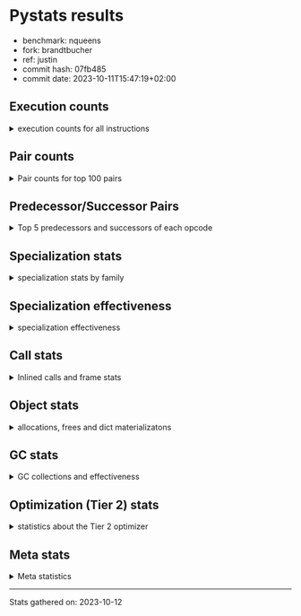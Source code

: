 
# Pystats results

- benchmark: nqueens
- fork: brandtbucher
- ref: justin
- commit hash: 07fb485
- commit date: 2023-10-11T15:47:19+02:00

## Execution counts

<details>
<summary> execution counts for all instructions </summary>

|Name | Count | Self | Cumulative | Miss ratio | 
|---|---:|---:|---:|---:|
| POP_TOP | 51,823,200 | 12.8% | 12.8% |  |
| RESUME_CHECK | 47,111,580 | 11.6% | 24.4% |  |
| INTERPRETER_EXIT | 44,692,260 | 11.0% | 35.4% |  |
| ENTER_EXECUTOR | 44,559,620 | 11.0% | 46.4% |  |
| YIELD_VALUE | 42,146,160 | 10.4% | 56.8% |  |
| LOAD_FAST | 29,665,460 | 7.3% | 64.2% |  |
| LOAD_FAST_LOAD_FAST | 12,096,180 | 3.0% | 67.1% |  |
| LOAD_GLOBAL_BUILTIN | 7,511,760 | 1.9% | 69.0% |  |
| LOAD_CONST | 7,385,100 | 1.8% | 70.8% |  |
| STORE_FAST | 7,385,060 | 1.8% | 72.6% |  |
| LOAD_DEREF | 4,971,020 | 1.2% | 73.9% |  |
| RETURN_CONST | 4,965,360 | 1.2% | 75.1% |  |
| BINARY_SUBSCR_TUPLE_INT | 4,965,320 | 1.2% | 76.3% |  |
| RETURN_GENERATOR | 4,965,300 | 1.2% | 77.5% |  |
| GET_ITER | 4,965,300 | 1.2% | 78.8% |  |
| COPY_FREE_VARS | 4,965,240 | 1.2% | 80.0% |  |
| CALL_PY_EXACT_ARGS | 4,965,240 | 1.2% | 81.2% |  |
| SET_FUNCTION_ATTRIBUTE | 4,965,180 | 1.2% | 82.4% |  |
| MAKE_FUNCTION | 4,965,180 | 1.2% | 83.7% |  |
| BUILD_TUPLE | 4,965,180 | 1.2% | 84.9% |  |
| POP_JUMP_IF_FALSE | 4,838,520 | 1.2% | 86.1% |  |
| SWAP | 4,838,460 | 1.2% | 87.3% |  |
| BINARY_SUBSCR_LIST_INT | 4,838,400 | 1.2% | 88.5% |  |
| UNARY_NEGATIVE | 4,838,280 | 1.2% | 89.7% |  |
| CALL_BUILTIN_CLASS | 2,546,460 | 0.6% | 90.3% |  |
| COMPARE_OP_INT | 2,546,100 | 0.6% | 90.9% |  |
| FOR_ITER_RANGE | 2,546,040 | 0.6% | 91.5% |  |
| CALL_LEN | 2,546,040 | 0.6% | 92.2% |  |
| JUMP_FORWARD | 2,424,660 | 0.6% | 92.8% |  |
| BINARY_SUBSCR | 2,419,820 | 0.6% | 93.4% |  |
| STORE_SUBSCR | 2,419,740 | 0.6% | 94.0% |  |
| BINARY_OP_ADD_INT | 2,419,440 | 0.6% | 94.6% |  |
| JUMP_BACKWARD | 2,419,380 | 0.6% | 95.2% |  |
| FOR_ITER_LIST | 2,419,360 | 0.6% | 95.8% |  |
| COPY | 2,419,320 | 0.6% | 96.4% |  |
| BINARY_SLICE | 2,419,320 | 0.6% | 97.0% |  |
| STORE_SUBSCR_LIST_INT | 2,419,260 | 0.6% | 97.5% |  |
| STORE_DEREF | 2,419,260 | 0.6% | 98.1% |  |
| FOR_ITER_GEN | 2,419,260 | 0.6% | 98.7% |  |
| CALL_TUPLE_1 | 2,419,260 | 0.6% | 99.3% |  |
| TO_BOOL_INT | 2,419,200 | 0.6% | 99.9% |  |
| BINARY_OP_SUBTRACT_INT | 126,960 | 0.0% | 100.0% |  |
| POP_JUMP_IF_TRUE | 126,780 | 0.0% | 100.0% |  |
| CALL | 560 | 0.0% | 100.0% |  |
| PUSH_NULL | 300 | 0.0% | 100.0% |  |
| LOAD_GLOBAL | 280 | 0.0% | 100.0% |  |
| LOAD_GLOBAL_MODULE | 220 | 0.0% | 100.0% |  |
| BINARY_OP | 140 | 0.0% | 100.0% |  |
| MAKE_CELL | 120 | 0.0% | 100.0% |  |
| LOAD_ATTR_MODULE | 100 | 0.0% | 100.0% |  |
| STORE_SLICE | 60 | 0.0% | 100.0% |  |
| RETURN_VALUE | 60 | 0.0% | 100.0% |  |
| POP_JUMP_IF_NOT_NONE | 60 | 0.0% | 100.0% |  |
| NOP | 60 | 0.0% | 100.0% |  |
| LOAD_ATTR | 60 | 0.0% | 100.0% |  |
| END_FOR | 60 | 0.0% | 100.0% |  |
| CALL_PY_WITH_DEFAULTS | 60 | 0.0% | 100.0% |  |
| CALL_FUNCTION_EX | 60 | 0.0% | 100.0% |  |
| BUILD_SLICE | 60 | 0.0% | 100.0% |  |
| BINARY_OP_SUBTRACT_FLOAT | 60 | 0.0% | 100.0% |  |
| TO_BOOL | 20 | 0.0% | 100.0% |  |
| COMPARE_OP | 20 | 0.0% | 100.0% |  |


</details>

## Pair counts

<details>
<summary> Pair counts for top 100 pairs </summary>

|Pair | Count | Self | Cumulative | 
|---|---:|---:|---:|
| RESUME_CHECK POP_TOP | 42,146,160 | 10.4% | 10.4% |
| CACHE RESUME_CHECK | 39,727,020 | 9.8% | 20.2% |
| YIELD_VALUE INTERPRETER_EXIT | 39,726,960 | 9.8% | 30.0% |
| POP_TOP ENTER_EXECUTOR | 39,721,260 | 9.8% | 39.8% |
| ENTER_EXECUTOR YIELD_VALUE | 34,756,120 | 8.6% | 48.4% |
| LOAD_GLOBAL_BUILTIN LOAD_FAST | 4,965,420 | 1.2% | 49.6% |
| STORE_FAST LOAD_DEREF | 4,965,380 | 1.2% | 50.8% |
| LOAD_FAST BINARY_SUBSCR_TUPLE_INT | 4,965,320 | 1.2% | 52.1% |
| LOAD_DEREF LOAD_FAST | 4,965,320 | 1.2% | 53.3% |
| RETURN_CONST INTERPRETER_EXIT | 4,965,300 | 1.2% | 54.5% |
| POP_TOP RESUME_CHECK | 4,965,300 | 1.2% | 55.7% |
| CACHE POP_TOP | 4,965,240 | 1.2% | 57.0% |
| ENTER_EXECUTOR RETURN_CONST | 4,965,220 | 1.2% | 58.2% |
| SET_FUNCTION_ATTRIBUTE LOAD_FAST | 4,965,180 | 1.2% | 59.4% |
| RESUME_CHECK LOAD_FAST | 4,965,180 | 1.2% | 60.6% |
| MAKE_FUNCTION SET_FUNCTION_ATTRIBUTE | 4,965,180 | 1.2% | 61.9% |
| LOAD_FAST BUILD_TUPLE | 4,965,180 | 1.2% | 63.1% |
| LOAD_CONST MAKE_FUNCTION | 4,965,180 | 1.2% | 64.3% |
| COPY_FREE_VARS RETURN_GENERATOR | 4,965,180 | 1.2% | 65.5% |
| CALL_PY_EXACT_ARGS COPY_FREE_VARS | 4,965,180 | 1.2% | 66.8% |
| BUILD_TUPLE LOAD_CONST | 4,965,180 | 1.2% | 68.0% |
| GET_ITER CALL_PY_EXACT_ARGS | 4,965,160 | 1.2% | 69.2% |
| LOAD_FAST_LOAD_FAST BINARY_SUBSCR_LIST_INT | 4,838,340 | 1.2% | 70.4% |
| LOAD_FAST_LOAD_FAST UNARY_NEGATIVE | 4,838,280 | 1.2% | 71.6% |
| LOAD_GLOBAL_BUILTIN LOAD_GLOBAL_BUILTIN | 2,546,120 | 0.6% | 72.2% |
| FOR_ITER_RANGE STORE_FAST | 2,546,040 | 0.6% | 72.9% |
| RETURN_GENERATOR CALL_BUILTIN_CLASS | 2,546,020 | 0.6% | 73.5% |
| LOAD_FAST GET_ITER | 2,545,980 | 0.6% | 74.1% |
| LOAD_FAST FOR_ITER_RANGE | 2,545,980 | 0.6% | 74.7% |
| CALL_BUILTIN_CLASS CALL_LEN | 2,545,980 | 0.6% | 75.4% |
| BINARY_SUBSCR_TUPLE_INT LOAD_FAST | 2,545,980 | 0.6% | 76.0% |
| LOAD_FAST LOAD_CONST | 2,419,380 | 0.6% | 76.6% |
| FOR_ITER_LIST STORE_FAST | 2,419,340 | 0.6% | 77.2% |
| BINARY_SUBSCR_TUPLE_INT YIELD_VALUE | 2,419,340 | 0.6% | 77.8% |
| COMPARE_OP_INT POP_JUMP_IF_FALSE | 2,419,320 | 0.6% | 78.4% |
| YIELD_VALUE STORE_DEREF | 2,419,200 | 0.6% | 79.0% |
| TO_BOOL_INT POP_JUMP_IF_FALSE | 2,419,200 | 0.6% | 79.6% |
| SWAP COPY | 2,419,200 | 0.6% | 80.2% |
| STORE_SUBSCR_LIST_INT LOAD_FAST_LOAD_FAST | 2,419,200 | 0.6% | 80.8% |
| STORE_FAST LOAD_FAST_LOAD_FAST | 2,419,200 | 0.6% | 81.4% |
| STORE_DEREF LOAD_FAST | 2,419,200 | 0.6% | 82.0% |
| LOAD_FAST_LOAD_FAST STORE_SUBSCR_LIST_INT | 2,419,200 | 0.6% | 82.6% |
| LOAD_FAST LOAD_GLOBAL_BUILTIN | 2,419,200 | 0.6% | 83.2% |
| LOAD_FAST FOR_ITER_LIST | 2,419,200 | 0.6% | 83.8% |
| LOAD_FAST BINARY_SLICE | 2,419,200 | 0.6% | 84.3% |
| LOAD_FAST BINARY_OP_ADD_INT | 2,419,200 | 0.6% | 84.9% |
| LOAD_CONST LOAD_FAST | 2,419,200 | 0.6% | 85.5% |
| JUMP_BACKWARD FOR_ITER_GEN | 2,419,200 | 0.6% | 86.1% |
| FOR_ITER_GEN RESUME_CHECK | 2,419,200 | 0.6% | 86.7% |
| COPY COMPARE_OP_INT | 2,419,200 | 0.6% | 87.3% |
| CALL_TUPLE_1 YIELD_VALUE | 2,419,200 | 0.6% | 87.9% |
| CALL_LEN SWAP | 2,419,200 | 0.6% | 88.5% |
| BINARY_SLICE GET_ITER | 2,419,200 | 0.6% | 89.1% |
| BINARY_OP_ADD_INT YIELD_VALUE | 2,419,200 | 0.6% | 89.7% |
| RETURN_GENERATOR CALL_TUPLE_1 | 2,419,180 | 0.6% | 90.3% |
| LOAD_FAST TO_BOOL_INT | 2,419,180 | 0.6% | 90.9% |
| UNARY_NEGATIVE STORE_SUBSCR | 2,419,140 | 0.6% | 91.5% |
| UNARY_NEGATIVE BINARY_SUBSCR | 2,419,140 | 0.6% | 92.1% |
| SWAP LOAD_FAST_LOAD_FAST | 2,419,140 | 0.6% | 92.7% |
| STORE_SUBSCR LOAD_GLOBAL_BUILTIN | 2,419,140 | 0.6% | 93.3% |
| POP_TOP POP_TOP | 2,419,140 | 0.6% | 93.9% |
| POP_TOP JUMP_FORWARD | 2,419,140 | 0.6% | 94.5% |
| POP_JUMP_IF_FALSE ENTER_EXECUTOR | 2,419,140 | 0.6% | 95.1% |
| JUMP_FORWARD LOAD_FAST | 2,419,140 | 0.6% | 95.7% |
| ENTER_EXECUTOR LOAD_FAST_LOAD_FAST | 2,419,140 | 0.6% | 96.3% |
| ENTER_EXECUTOR ENTER_EXECUTOR | 2,419,140 | 0.6% | 96.9% |
| BINARY_SUBSCR_LIST_INT SWAP | 2,419,140 | 0.6% | 97.5% |
| BINARY_SUBSCR_LIST_INT STORE_FAST | 2,419,140 | 0.6% | 98.1% |
| BINARY_SUBSCR LOAD_FAST_LOAD_FAST | 2,419,140 | 0.6% | 98.7% |
| POP_TOP JUMP_BACKWARD | 2,298,120 | 0.6% | 99.2% |
| POP_JUMP_IF_FALSE POP_TOP | 2,292,420 | 0.6% | 99.8% |
| POP_JUMP_IF_FALSE LOAD_GLOBAL_BUILTIN | 126,840 | 0.0% | 99.8% |
| LOAD_FAST BINARY_OP_SUBTRACT_INT | 126,780 | 0.0% | 99.9% |
| COMPARE_OP_INT POP_JUMP_IF_TRUE | 126,780 | 0.0% | 99.9% |
| CALL_LEN COMPARE_OP_INT | 126,780 | 0.0% | 99.9% |
| BINARY_OP_SUBTRACT_INT YIELD_VALUE | 126,780 | 0.0% | 100.0% |
| POP_JUMP_IF_TRUE JUMP_BACKWARD | 121,260 | 0.0% | 100.0% |
| POP_JUMP_IF_TRUE JUMP_FORWARD | 5,520 | 0.0% | 100.0% |
| LOAD_DEREF YIELD_VALUE | 5,520 | 0.0% | 100.0% |
| JUMP_FORWARD LOAD_DEREF | 5,520 | 0.0% | 100.0% |
| BINARY_SUBSCR BINARY_SUBSCR | 620 | 0.0% | 100.0% |
| STORE_SUBSCR STORE_SUBSCR | 600 | 0.0% | 100.0% |
| STORE_FAST LOAD_FAST | 240 | 0.0% | 100.0% |
| PUSH_NULL CALL | 240 | 0.0% | 100.0% |
| LOAD_CONST BINARY_OP_ADD_INT | 200 | 0.0% | 100.0% |
| LOAD_GLOBAL LOAD_GLOBAL_BUILTIN | 180 | 0.0% | 100.0% |
| LOAD_FAST PUSH_NULL | 180 | 0.0% | 100.0% |
| JUMP_BACKWARD FOR_ITER_LIST | 160 | 0.0% | 100.0% |
| LOAD_FAST CALL_BUILTIN_CLASS | 140 | 0.0% | 100.0% |
| CALL_BUILTIN_CLASS CALL_BUILTIN_CLASS | 140 | 0.0% | 100.0% |
| STORE_FAST LOAD_GLOBAL_BUILTIN | 120 | 0.0% | 100.0% |
| RESUME_CHECK LOAD_GLOBAL_BUILTIN | 120 | 0.0% | 100.0% |
| POP_TOP LOAD_FAST | 120 | 0.0% | 100.0% |
| MAKE_CELL RETURN_GENERATOR | 120 | 0.0% | 100.0% |
| LOAD_GLOBAL_MODULE LOAD_FAST | 120 | 0.0% | 100.0% |
| LOAD_FAST_LOAD_FAST LOAD_CONST | 120 | 0.0% | 100.0% |
| LOAD_CONST LOAD_CONST | 120 | 0.0% | 100.0% |
| CALL_BUILTIN_CLASS STORE_FAST | 120 | 0.0% | 100.0% |
| CALL POP_TOP | 120 | 0.0% | 100.0% |
| CALL CALL_BUILTIN_CLASS | 120 | 0.0% | 100.0% |


</details>

## Predecessor/Successor Pairs

<details>
<summary> Top 5 predecessors and successors of each opcode </summary>

### BINARY_SLICE

<details>
<summary> Successors and predecessors for BINARY_SLICE </summary>

|Predecessors | Count | Percentage | 
|---|---:|---:|
| LOAD_FAST | 2,419,200 | 100.0% |
| LOAD_CONST | 60 | 0.0% |
| BINARY_OP_ADD_INT | 60 | 0.0% |

|Successors | Count | Percentage | 
|---|---:|---:|
| GET_ITER | 2,419,200 | 100.0% |
| LOAD_FAST_LOAD_FAST | 60 | 0.0% |
| BINARY_OP | 60 | 0.0% |


</details>

### STORE_SLICE

<details>
<summary> Successors and predecessors for STORE_SLICE </summary>

|Predecessors | Count | Percentage | 
|---|---:|---:|
| LOAD_CONST | 60 | 100.0% |

|Successors | Count | Percentage | 
|---|---:|---:|
| LOAD_FAST_LOAD_FAST | 60 | 100.0% |


</details>

### CACHE

<details>
<summary> Successors and predecessors for CACHE </summary>

|Predecessors | Count | Percentage | 
|---|---:|---:|

|Successors | Count | Percentage | 
|---|---:|---:|
| RESUME_CHECK | 39,727,020 | 88.9% |
| POP_TOP | 4,965,240 | 11.1% |


</details>

### BINARY_SUBSCR

<details>
<summary> Successors and predecessors for BINARY_SUBSCR </summary>

|Predecessors | Count | Percentage | 
|---|---:|---:|
| UNARY_NEGATIVE | 2,419,140 | 100.0% |
| BINARY_SUBSCR | 620 | 0.0% |
| BUILD_SLICE | 60 | 0.0% |

|Successors | Count | Percentage | 
|---|---:|---:|
| LOAD_FAST_LOAD_FAST | 2,419,140 | 100.0% |
| BINARY_SUBSCR | 620 | 0.0% |
| STORE_FAST | 60 | 0.0% |


</details>

### END_FOR

<details>
<summary> Successors and predecessors for END_FOR </summary>

|Predecessors | Count | Percentage | 
|---|---:|---:|
| RETURN_CONST | 60 | 100.0% |

|Successors | Count | Percentage | 
|---|---:|---:|
| RETURN_CONST | 60 | 100.0% |


</details>

### GET_ITER

<details>
<summary> Successors and predecessors for GET_ITER </summary>

|Predecessors | Count | Percentage | 
|---|---:|---:|
| LOAD_FAST | 2,545,980 | 51.3% |
| BINARY_SLICE | 2,419,200 | 48.7% |
| RETURN_GENERATOR | 60 | 0.0% |
| CALL_BUILTIN_CLASS | 60 | 0.0% |

|Successors | Count | Percentage | 
|---|---:|---:|
| CALL_PY_EXACT_ARGS | 4,965,160 | 100.0% |
| FOR_ITER_RANGE | 60 | 0.0% |
| FOR_ITER_GEN | 60 | 0.0% |
| CALL | 20 | 0.0% |


</details>

### INTERPRETER_EXIT

<details>
<summary> Successors and predecessors for INTERPRETER_EXIT </summary>

|Predecessors | Count | Percentage | 
|---|---:|---:|
| YIELD_VALUE | 39,726,960 | 88.9% |
| RETURN_CONST | 4,965,300 | 11.1% |

|Successors | Count | Percentage | 
|---|---:|---:|


</details>

### MAKE_FUNCTION

<details>
<summary> Successors and predecessors for MAKE_FUNCTION </summary>

|Predecessors | Count | Percentage | 
|---|---:|---:|
| LOAD_CONST | 4,965,180 | 100.0% |

|Successors | Count | Percentage | 
|---|---:|---:|
| SET_FUNCTION_ATTRIBUTE | 4,965,180 | 100.0% |


</details>

### NOP

<details>
<summary> Successors and predecessors for NOP </summary>

|Predecessors | Count | Percentage | 
|---|---:|---:|
| POP_TOP | 60 | 100.0% |

|Successors | Count | Percentage | 
|---|---:|---:|
| LOAD_DEREF | 60 | 100.0% |


</details>

### POP_TOP

<details>
<summary> Successors and predecessors for POP_TOP </summary>

|Predecessors | Count | Percentage | 
|---|---:|---:|
| RESUME_CHECK | 42,146,160 | 81.3% |
| CACHE | 4,965,240 | 9.6% |
| POP_TOP | 2,419,140 | 4.7% |
| POP_JUMP_IF_FALSE | 2,292,420 | 4.4% |
| CALL | 120 | 0.0% |

|Successors | Count | Percentage | 
|---|---:|---:|
| ENTER_EXECUTOR | 39,721,260 | 76.6% |
| RESUME_CHECK | 4,965,300 | 9.6% |
| POP_TOP | 2,419,140 | 4.7% |
| JUMP_FORWARD | 2,419,140 | 4.7% |
| JUMP_BACKWARD | 2,298,120 | 4.4% |


</details>

### PUSH_NULL

<details>
<summary> Successors and predecessors for PUSH_NULL </summary>

|Predecessors | Count | Percentage | 
|---|---:|---:|
| LOAD_FAST | 180 | 60.0% |
| LOAD_DEREF | 60 | 20.0% |
| LOAD_ATTR_MODULE | 40 | 13.3% |
| LOAD_ATTR | 20 | 6.7% |

|Successors | Count | Percentage | 
|---|---:|---:|
| CALL | 240 | 80.0% |
| LOAD_FAST | 60 | 20.0% |


</details>

### RETURN_GENERATOR

<details>
<summary> Successors and predecessors for RETURN_GENERATOR </summary>

|Predecessors | Count | Percentage | 
|---|---:|---:|
| COPY_FREE_VARS | 4,965,180 | 100.0% |
| MAKE_CELL | 120 | 0.0% |

|Successors | Count | Percentage | 
|---|---:|---:|
| CALL_BUILTIN_CLASS | 2,546,020 | 51.3% |
| CALL_TUPLE_1 | 2,419,180 | 48.7% |
| GET_ITER | 60 | 0.0% |
| CALL | 40 | 0.0% |


</details>

### RETURN_VALUE

<details>
<summary> Successors and predecessors for RETURN_VALUE </summary>

|Predecessors | Count | Percentage | 
|---|---:|---:|
| LOAD_FAST | 60 | 100.0% |

|Successors | Count | Percentage | 
|---|---:|---:|
| LOAD_GLOBAL | 40 | 66.7% |
| LOAD_GLOBAL_MODULE | 20 | 33.3% |


</details>

### STORE_SUBSCR

<details>
<summary> Successors and predecessors for STORE_SUBSCR </summary>

|Predecessors | Count | Percentage | 
|---|---:|---:|
| UNARY_NEGATIVE | 2,419,140 | 100.0% |
| STORE_SUBSCR | 600 | 0.0% |

|Successors | Count | Percentage | 
|---|---:|---:|
| LOAD_GLOBAL_BUILTIN | 2,419,140 | 100.0% |
| STORE_SUBSCR | 600 | 0.0% |


</details>

### TO_BOOL

<details>
<summary> Successors and predecessors for TO_BOOL </summary>

|Predecessors | Count | Percentage | 
|---|---:|---:|
| LOAD_FAST | 20 | 100.0% |

|Successors | Count | Percentage | 
|---|---:|---:|
| TO_BOOL_INT | 20 | 100.0% |


</details>

### UNARY_NEGATIVE

<details>
<summary> Successors and predecessors for UNARY_NEGATIVE </summary>

|Predecessors | Count | Percentage | 
|---|---:|---:|
| LOAD_FAST_LOAD_FAST | 4,838,280 | 100.0% |

|Successors | Count | Percentage | 
|---|---:|---:|
| STORE_SUBSCR | 2,419,140 | 50.0% |
| BINARY_SUBSCR | 2,419,140 | 50.0% |


</details>

### BINARY_OP

<details>
<summary> Successors and predecessors for BINARY_OP </summary>

|Predecessors | Count | Percentage | 
|---|---:|---:|
| BINARY_SLICE | 60 | 42.9% |
| LOAD_CONST | 40 | 28.6% |
| LOAD_FAST_LOAD_FAST | 20 | 14.3% |
| LOAD_FAST | 20 | 14.3% |

|Successors | Count | Percentage | 
|---|---:|---:|
| LOAD_FAST_LOAD_FAST | 60 | 42.9% |
| BINARY_OP_ADD_INT | 40 | 28.6% |
| BINARY_OP_SUBTRACT_INT | 20 | 14.3% |
| BINARY_OP_SUBTRACT_FLOAT | 20 | 14.3% |


</details>

### BUILD_SLICE

<details>
<summary> Successors and predecessors for BUILD_SLICE </summary>

|Predecessors | Count | Percentage | 
|---|---:|---:|
| LOAD_CONST | 60 | 100.0% |

|Successors | Count | Percentage | 
|---|---:|---:|
| BINARY_SUBSCR | 60 | 100.0% |


</details>

### BUILD_TUPLE

<details>
<summary> Successors and predecessors for BUILD_TUPLE </summary>

|Predecessors | Count | Percentage | 
|---|---:|---:|
| LOAD_FAST | 4,965,180 | 100.0% |

|Successors | Count | Percentage | 
|---|---:|---:|
| LOAD_CONST | 4,965,180 | 100.0% |


</details>

### CALL

<details>
<summary> Successors and predecessors for CALL </summary>

|Predecessors | Count | Percentage | 
|---|---:|---:|
| PUSH_NULL | 240 | 42.9% |
| LOAD_FAST | 100 | 17.9% |
| CALL | 80 | 14.3% |
| RETURN_GENERATOR | 40 | 7.1% |
| CALL_BUILTIN_CLASS | 40 | 7.1% |

|Successors | Count | Percentage | 
|---|---:|---:|
| POP_TOP | 120 | 21.4% |
| CALL_BUILTIN_CLASS | 120 | 21.4% |
| CALL | 80 | 14.3% |
| STORE_FAST | 60 | 10.7% |
| LOAD_FAST | 60 | 10.7% |


</details>

### CALL_FUNCTION_EX

<details>
<summary> Successors and predecessors for CALL_FUNCTION_EX </summary>

|Predecessors | Count | Percentage | 
|---|---:|---:|
| LOAD_FAST | 60 | 100.0% |

|Successors | Count | Percentage | 
|---|---:|---:|
| COPY_FREE_VARS | 60 | 100.0% |


</details>

### COMPARE_OP

<details>
<summary> Successors and predecessors for COMPARE_OP </summary>

|Predecessors | Count | Percentage | 
|---|---:|---:|
| LOAD_CONST | 20 | 100.0% |

|Successors | Count | Percentage | 
|---|---:|---:|
| COMPARE_OP_INT | 20 | 100.0% |


</details>

### COPY

<details>
<summary> Successors and predecessors for COPY </summary>

|Predecessors | Count | Percentage | 
|---|---:|---:|
| SWAP | 2,419,200 | 100.0% |
| LOAD_FAST_LOAD_FAST | 60 | 0.0% |
| COPY | 60 | 0.0% |

|Successors | Count | Percentage | 
|---|---:|---:|
| COMPARE_OP_INT | 2,419,200 | 100.0% |
| COPY | 60 | 0.0% |
| BINARY_SUBSCR_LIST_INT | 60 | 0.0% |


</details>

### COPY_FREE_VARS

<details>
<summary> Successors and predecessors for COPY_FREE_VARS </summary>

|Predecessors | Count | Percentage | 
|---|---:|---:|
| CALL_PY_EXACT_ARGS | 4,965,180 | 100.0% |
| CALL_FUNCTION_EX | 60 | 0.0% |

|Successors | Count | Percentage | 
|---|---:|---:|
| RETURN_GENERATOR | 4,965,180 | 100.0% |
| RESUME_CHECK | 60 | 0.0% |


</details>

### ENTER_EXECUTOR

<details>
<summary> Successors and predecessors for ENTER_EXECUTOR </summary>

|Predecessors | Count | Percentage | 
|---|---:|---:|
| POP_TOP | 39,721,260 | 89.1% |
| POP_JUMP_IF_FALSE | 2,419,140 | 5.4% |
| ENTER_EXECUTOR | 2,419,140 | 5.4% |
| STORE_SUBSCR_LIST_INT | 60 | 0.0% |
| JUMP_BACKWARD | 20 | 0.0% |

|Successors | Count | Percentage | 
|---|---:|---:|
| YIELD_VALUE | 34,756,120 | 78.0% |
| RETURN_CONST | 4,965,220 | 11.1% |
| LOAD_FAST_LOAD_FAST | 2,419,140 | 5.4% |
| ENTER_EXECUTOR | 2,419,140 | 5.4% |


</details>

### JUMP_BACKWARD

<details>
<summary> Successors and predecessors for JUMP_BACKWARD </summary>

|Predecessors | Count | Percentage | 
|---|---:|---:|
| POP_TOP | 2,298,120 | 95.0% |
| POP_JUMP_IF_TRUE | 121,260 | 5.0% |

|Successors | Count | Percentage | 
|---|---:|---:|
| FOR_ITER_GEN | 2,419,200 | 100.0% |
| FOR_ITER_LIST | 160 | 0.0% |
| ENTER_EXECUTOR | 20 | 0.0% |


</details>

### JUMP_FORWARD

<details>
<summary> Successors and predecessors for JUMP_FORWARD </summary>

|Predecessors | Count | Percentage | 
|---|---:|---:|
| POP_TOP | 2,419,140 | 99.8% |
| POP_JUMP_IF_TRUE | 5,520 | 0.2% |

|Successors | Count | Percentage | 
|---|---:|---:|
| LOAD_FAST | 2,419,140 | 99.8% |
| LOAD_DEREF | 5,520 | 0.2% |


</details>

### LOAD_ATTR

<details>
<summary> Successors and predecessors for LOAD_ATTR </summary>

|Predecessors | Count | Percentage | 
|---|---:|---:|
| LOAD_GLOBAL_MODULE | 40 | 66.7% |
| LOAD_GLOBAL | 20 | 33.3% |

|Successors | Count | Percentage | 
|---|---:|---:|
| LOAD_ATTR_MODULE | 40 | 66.7% |
| PUSH_NULL | 20 | 33.3% |


</details>

### LOAD_CONST

<details>
<summary> Successors and predecessors for LOAD_CONST </summary>

|Predecessors | Count | Percentage | 
|---|---:|---:|
| BUILD_TUPLE | 4,965,180 | 67.2% |
| LOAD_FAST | 2,419,380 | 32.8% |
| LOAD_FAST_LOAD_FAST | 120 | 0.0% |
| LOAD_CONST | 120 | 0.0% |
| BINARY_SUBSCR_LIST_INT | 120 | 0.0% |

|Successors | Count | Percentage | 
|---|---:|---:|
| MAKE_FUNCTION | 4,965,180 | 67.2% |
| LOAD_FAST | 2,419,200 | 32.8% |
| BINARY_OP_ADD_INT | 200 | 0.0% |
| LOAD_CONST | 120 | 0.0% |
| COMPARE_OP_INT | 100 | 0.0% |


</details>

### LOAD_DEREF

<details>
<summary> Successors and predecessors for LOAD_DEREF </summary>

|Predecessors | Count | Percentage | 
|---|---:|---:|
| STORE_FAST | 4,965,380 | 99.9% |
| JUMP_FORWARD | 5,520 | 0.1% |
| NOP | 60 | 0.0% |
| LOAD_GLOBAL_BUILTIN | 60 | 0.0% |

|Successors | Count | Percentage | 
|---|---:|---:|
| LOAD_FAST | 4,965,320 | 99.9% |
| YIELD_VALUE | 5,520 | 0.1% |
| STORE_FAST | 60 | 0.0% |
| PUSH_NULL | 60 | 0.0% |
| CALL_LEN | 40 | 0.0% |


</details>

### LOAD_FAST

<details>
<summary> Successors and predecessors for LOAD_FAST </summary>

|Predecessors | Count | Percentage | 
|---|---:|---:|
| LOAD_GLOBAL_BUILTIN | 4,965,420 | 16.7% |
| LOAD_DEREF | 4,965,320 | 16.7% |
| SET_FUNCTION_ATTRIBUTE | 4,965,180 | 16.7% |
| RESUME_CHECK | 4,965,180 | 16.7% |
| BINARY_SUBSCR_TUPLE_INT | 2,545,980 | 8.6% |

|Successors | Count | Percentage | 
|---|---:|---:|
| BINARY_SUBSCR_TUPLE_INT | 4,965,320 | 16.7% |
| BUILD_TUPLE | 4,965,180 | 16.7% |
| GET_ITER | 2,545,980 | 8.6% |
| FOR_ITER_RANGE | 2,545,980 | 8.6% |
| LOAD_CONST | 2,419,380 | 8.2% |


</details>

### LOAD_FAST_LOAD_FAST

<details>
<summary> Successors and predecessors for LOAD_FAST_LOAD_FAST </summary>

|Predecessors | Count | Percentage | 
|---|---:|---:|
| STORE_SUBSCR_LIST_INT | 2,419,200 | 20.0% |
| STORE_FAST | 2,419,200 | 20.0% |
| SWAP | 2,419,140 | 20.0% |
| ENTER_EXECUTOR | 2,419,140 | 20.0% |
| BINARY_SUBSCR | 2,419,140 | 20.0% |

|Successors | Count | Percentage | 
|---|---:|---:|
| BINARY_SUBSCR_LIST_INT | 4,838,340 | 40.0% |
| UNARY_NEGATIVE | 4,838,280 | 40.0% |
| STORE_SUBSCR_LIST_INT | 2,419,200 | 20.0% |
| LOAD_CONST | 120 | 0.0% |
| BINARY_OP_SUBTRACT_INT | 100 | 0.0% |


</details>

### LOAD_GLOBAL

<details>
<summary> Successors and predecessors for LOAD_GLOBAL </summary>

|Predecessors | Count | Percentage | 
|---|---:|---:|
| STORE_FAST | 80 | 28.6% |
| RESUME_CHECK | 80 | 28.6% |
| LOAD_GLOBAL_BUILTIN | 60 | 21.4% |
| RETURN_VALUE | 40 | 14.3% |
| STORE_DEREF | 20 | 7.1% |

|Successors | Count | Percentage | 
|---|---:|---:|
| LOAD_GLOBAL_BUILTIN | 180 | 64.3% |
| LOAD_GLOBAL_MODULE | 80 | 28.6% |
| LOAD_ATTR | 20 | 7.1% |


</details>

### MAKE_CELL

<details>
<summary> Successors and predecessors for MAKE_CELL </summary>

|Predecessors | Count | Percentage | 
|---|---:|---:|
| CALL_PY_WITH_DEFAULTS | 60 | 50.0% |
| CALL_PY_EXACT_ARGS | 60 | 50.0% |

|Successors | Count | Percentage | 
|---|---:|---:|
| RETURN_GENERATOR | 120 | 100.0% |


</details>

### POP_JUMP_IF_FALSE

<details>
<summary> Successors and predecessors for POP_JUMP_IF_FALSE </summary>

|Predecessors | Count | Percentage | 
|---|---:|---:|
| COMPARE_OP_INT | 2,419,320 | 50.0% |
| TO_BOOL_INT | 2,419,200 | 50.0% |

|Successors | Count | Percentage | 
|---|---:|---:|
| ENTER_EXECUTOR | 2,419,140 | 50.0% |
| POP_TOP | 2,292,420 | 47.4% |
| LOAD_GLOBAL_BUILTIN | 126,840 | 2.6% |
| LOAD_FAST_LOAD_FAST | 60 | 0.0% |
| LOAD_FAST | 60 | 0.0% |


</details>

### POP_JUMP_IF_NOT_NONE

<details>
<summary> Successors and predecessors for POP_JUMP_IF_NOT_NONE </summary>

|Predecessors | Count | Percentage | 
|---|---:|---:|
| LOAD_FAST | 60 | 100.0% |

|Successors | Count | Percentage | 
|---|---:|---:|
| LOAD_FAST | 60 | 100.0% |


</details>

### POP_JUMP_IF_TRUE

<details>
<summary> Successors and predecessors for POP_JUMP_IF_TRUE </summary>

|Predecessors | Count | Percentage | 
|---|---:|---:|
| COMPARE_OP_INT | 126,780 | 100.0% |

|Successors | Count | Percentage | 
|---|---:|---:|
| JUMP_BACKWARD | 121,260 | 95.6% |
| JUMP_FORWARD | 5,520 | 4.4% |


</details>

### RETURN_CONST

<details>
<summary> Successors and predecessors for RETURN_CONST </summary>

|Predecessors | Count | Percentage | 
|---|---:|---:|
| ENTER_EXECUTOR | 4,965,220 | 100.0% |
| POP_TOP | 60 | 0.0% |
| END_FOR | 60 | 0.0% |
| FOR_ITER_LIST | 20 | 0.0% |

|Successors | Count | Percentage | 
|---|---:|---:|
| INTERPRETER_EXIT | 4,965,300 | 100.0% |
| END_FOR | 60 | 0.0% |


</details>

### SET_FUNCTION_ATTRIBUTE

<details>
<summary> Successors and predecessors for SET_FUNCTION_ATTRIBUTE </summary>

|Predecessors | Count | Percentage | 
|---|---:|---:|
| MAKE_FUNCTION | 4,965,180 | 100.0% |

|Successors | Count | Percentage | 
|---|---:|---:|
| LOAD_FAST | 4,965,180 | 100.0% |


</details>

### STORE_DEREF

<details>
<summary> Successors and predecessors for STORE_DEREF </summary>

|Predecessors | Count | Percentage | 
|---|---:|---:|
| YIELD_VALUE | 2,419,200 | 100.0% |
| CALL_TUPLE_1 | 60 | 0.0% |

|Successors | Count | Percentage | 
|---|---:|---:|
| LOAD_FAST | 2,419,200 | 100.0% |
| LOAD_GLOBAL_BUILTIN | 40 | 0.0% |
| LOAD_GLOBAL | 20 | 0.0% |


</details>

### STORE_FAST

<details>
<summary> Successors and predecessors for STORE_FAST </summary>

|Predecessors | Count | Percentage | 
|---|---:|---:|
| FOR_ITER_RANGE | 2,546,040 | 34.5% |
| FOR_ITER_LIST | 2,419,340 | 32.8% |
| BINARY_SUBSCR_LIST_INT | 2,419,140 | 32.8% |
| CALL_BUILTIN_CLASS | 120 | 0.0% |
| LOAD_FAST | 60 | 0.0% |

|Successors | Count | Percentage | 
|---|---:|---:|
| LOAD_DEREF | 4,965,380 | 67.2% |
| LOAD_FAST_LOAD_FAST | 2,419,200 | 32.8% |
| LOAD_FAST | 240 | 0.0% |
| LOAD_GLOBAL_BUILTIN | 120 | 0.0% |
| LOAD_GLOBAL | 80 | 0.0% |


</details>

### SWAP

<details>
<summary> Successors and predecessors for SWAP </summary>

|Predecessors | Count | Percentage | 
|---|---:|---:|
| CALL_LEN | 2,419,200 | 50.0% |
| BINARY_SUBSCR_LIST_INT | 2,419,140 | 50.0% |
| SWAP | 60 | 0.0% |
| BINARY_OP_SUBTRACT_INT | 60 | 0.0% |

|Successors | Count | Percentage | 
|---|---:|---:|
| COPY | 2,419,200 | 50.0% |
| LOAD_FAST_LOAD_FAST | 2,419,140 | 50.0% |
| SWAP | 60 | 0.0% |
| STORE_SUBSCR_LIST_INT | 60 | 0.0% |


</details>

### YIELD_VALUE

<details>
<summary> Successors and predecessors for YIELD_VALUE </summary>

|Predecessors | Count | Percentage | 
|---|---:|---:|
| ENTER_EXECUTOR | 34,756,120 | 82.5% |
| BINARY_SUBSCR_TUPLE_INT | 2,419,340 | 5.7% |
| CALL_TUPLE_1 | 2,419,200 | 5.7% |
| BINARY_OP_ADD_INT | 2,419,200 | 5.7% |
| BINARY_OP_SUBTRACT_INT | 126,780 | 0.3% |

|Successors | Count | Percentage | 
|---|---:|---:|
| INTERPRETER_EXIT | 39,726,960 | 94.3% |
| STORE_DEREF | 2,419,200 | 5.7% |


</details>

### BINARY_OP_ADD_INT

<details>
<summary> Successors and predecessors for BINARY_OP_ADD_INT </summary>

|Predecessors | Count | Percentage | 
|---|---:|---:|
| LOAD_FAST | 2,419,200 | 100.0% |
| LOAD_CONST | 200 | 0.0% |
| BINARY_OP | 40 | 0.0% |

|Successors | Count | Percentage | 
|---|---:|---:|
| YIELD_VALUE | 2,419,200 | 100.0% |
| LOAD_FAST | 60 | 0.0% |
| LOAD_CONST | 60 | 0.0% |
| BINARY_SLICE | 60 | 0.0% |
| CALL_BUILTIN_CLASS | 40 | 0.0% |


</details>

### BINARY_OP_SUBTRACT_FLOAT

<details>
<summary> Successors and predecessors for BINARY_OP_SUBTRACT_FLOAT </summary>

|Predecessors | Count | Percentage | 
|---|---:|---:|
| LOAD_FAST | 40 | 66.7% |
| BINARY_OP | 20 | 33.3% |

|Successors | Count | Percentage | 
|---|---:|---:|
| STORE_FAST | 60 | 100.0% |


</details>

### BINARY_OP_SUBTRACT_INT

<details>
<summary> Successors and predecessors for BINARY_OP_SUBTRACT_INT </summary>

|Predecessors | Count | Percentage | 
|---|---:|---:|
| LOAD_FAST | 126,780 | 99.9% |
| LOAD_FAST_LOAD_FAST | 100 | 0.1% |
| LOAD_CONST | 60 | 0.0% |
| BINARY_OP | 20 | 0.0% |

|Successors | Count | Percentage | 
|---|---:|---:|
| YIELD_VALUE | 126,780 | 99.9% |
| SWAP | 60 | 0.0% |
| LOAD_FAST_LOAD_FAST | 60 | 0.0% |
| LOAD_CONST | 60 | 0.0% |


</details>

### BINARY_SUBSCR_LIST_INT

<details>
<summary> Successors and predecessors for BINARY_SUBSCR_LIST_INT </summary>

|Predecessors | Count | Percentage | 
|---|---:|---:|
| LOAD_FAST_LOAD_FAST | 4,838,340 | 100.0% |
| COPY | 60 | 0.0% |

|Successors | Count | Percentage | 
|---|---:|---:|
| SWAP | 2,419,140 | 50.0% |
| STORE_FAST | 2,419,140 | 50.0% |
| LOAD_CONST | 120 | 0.0% |


</details>

### BINARY_SUBSCR_TUPLE_INT

<details>
<summary> Successors and predecessors for BINARY_SUBSCR_TUPLE_INT </summary>

|Predecessors | Count | Percentage | 
|---|---:|---:|
| LOAD_FAST | 4,965,320 | 100.0% |

|Successors | Count | Percentage | 
|---|---:|---:|
| LOAD_FAST | 2,545,980 | 51.3% |
| YIELD_VALUE | 2,419,340 | 48.7% |


</details>

### CALL_BUILTIN_CLASS

<details>
<summary> Successors and predecessors for CALL_BUILTIN_CLASS </summary>

|Predecessors | Count | Percentage | 
|---|---:|---:|
| RETURN_GENERATOR | 2,546,020 | 100.0% |
| LOAD_FAST | 140 | 0.0% |
| CALL_BUILTIN_CLASS | 140 | 0.0% |
| CALL | 120 | 0.0% |
| BINARY_OP_ADD_INT | 40 | 0.0% |

|Successors | Count | Percentage | 
|---|---:|---:|
| CALL_LEN | 2,545,980 | 100.0% |
| CALL_BUILTIN_CLASS | 140 | 0.0% |
| STORE_FAST | 120 | 0.0% |
| POP_TOP | 60 | 0.0% |
| LOAD_CONST | 60 | 0.0% |


</details>

### CALL_LEN

<details>
<summary> Successors and predecessors for CALL_LEN </summary>

|Predecessors | Count | Percentage | 
|---|---:|---:|
| CALL_BUILTIN_CLASS | 2,545,980 | 100.0% |
| LOAD_DEREF | 40 | 0.0% |
| CALL | 20 | 0.0% |

|Successors | Count | Percentage | 
|---|---:|---:|
| SWAP | 2,419,200 | 95.0% |
| COMPARE_OP_INT | 126,780 | 5.0% |
| STORE_FAST | 60 | 0.0% |


</details>

### CALL_PY_EXACT_ARGS

<details>
<summary> Successors and predecessors for CALL_PY_EXACT_ARGS </summary>

|Predecessors | Count | Percentage | 
|---|---:|---:|
| GET_ITER | 4,965,160 | 100.0% |
| LOAD_FAST | 40 | 0.0% |
| CALL | 40 | 0.0% |

|Successors | Count | Percentage | 
|---|---:|---:|
| COPY_FREE_VARS | 4,965,180 | 100.0% |
| MAKE_CELL | 60 | 0.0% |


</details>

### CALL_PY_WITH_DEFAULTS

<details>
<summary> Successors and predecessors for CALL_PY_WITH_DEFAULTS </summary>

|Predecessors | Count | Percentage | 
|---|---:|---:|
| LOAD_FAST | 40 | 66.7% |
| CALL | 20 | 33.3% |

|Successors | Count | Percentage | 
|---|---:|---:|
| MAKE_CELL | 60 | 100.0% |


</details>

### CALL_TUPLE_1

<details>
<summary> Successors and predecessors for CALL_TUPLE_1 </summary>

|Predecessors | Count | Percentage | 
|---|---:|---:|
| RETURN_GENERATOR | 2,419,180 | 100.0% |
| LOAD_FAST | 40 | 0.0% |
| CALL | 40 | 0.0% |

|Successors | Count | Percentage | 
|---|---:|---:|
| YIELD_VALUE | 2,419,200 | 100.0% |
| STORE_DEREF | 60 | 0.0% |


</details>

### COMPARE_OP_INT

<details>
<summary> Successors and predecessors for COMPARE_OP_INT </summary>

|Predecessors | Count | Percentage | 
|---|---:|---:|
| COPY | 2,419,200 | 95.0% |
| CALL_LEN | 126,780 | 5.0% |
| LOAD_CONST | 100 | 0.0% |
| COMPARE_OP | 20 | 0.0% |

|Successors | Count | Percentage | 
|---|---:|---:|
| POP_JUMP_IF_FALSE | 2,419,320 | 95.0% |
| POP_JUMP_IF_TRUE | 126,780 | 5.0% |


</details>

### FOR_ITER_GEN

<details>
<summary> Successors and predecessors for FOR_ITER_GEN </summary>

|Predecessors | Count | Percentage | 
|---|---:|---:|
| JUMP_BACKWARD | 2,419,200 | 100.0% |
| GET_ITER | 60 | 0.0% |

|Successors | Count | Percentage | 
|---|---:|---:|
| RESUME_CHECK | 2,419,200 | 100.0% |
| POP_TOP | 60 | 0.0% |


</details>

### FOR_ITER_LIST

<details>
<summary> Successors and predecessors for FOR_ITER_LIST </summary>

|Predecessors | Count | Percentage | 
|---|---:|---:|
| LOAD_FAST | 2,419,200 | 100.0% |
| JUMP_BACKWARD | 160 | 0.0% |

|Successors | Count | Percentage | 
|---|---:|---:|
| STORE_FAST | 2,419,340 | 100.0% |
| RETURN_CONST | 20 | 0.0% |


</details>

### FOR_ITER_RANGE

<details>
<summary> Successors and predecessors for FOR_ITER_RANGE </summary>

|Predecessors | Count | Percentage | 
|---|---:|---:|
| LOAD_FAST | 2,545,980 | 100.0% |
| GET_ITER | 60 | 0.0% |

|Successors | Count | Percentage | 
|---|---:|---:|
| STORE_FAST | 2,546,040 | 100.0% |


</details>

### LOAD_ATTR_MODULE

<details>
<summary> Successors and predecessors for LOAD_ATTR_MODULE </summary>

|Predecessors | Count | Percentage | 
|---|---:|---:|
| LOAD_GLOBAL_MODULE | 60 | 60.0% |
| LOAD_ATTR | 40 | 40.0% |

|Successors | Count | Percentage | 
|---|---:|---:|
| STORE_FAST | 60 | 60.0% |
| PUSH_NULL | 40 | 40.0% |


</details>

### LOAD_GLOBAL_BUILTIN

<details>
<summary> Successors and predecessors for LOAD_GLOBAL_BUILTIN </summary>

|Predecessors | Count | Percentage | 
|---|---:|---:|
| LOAD_GLOBAL_BUILTIN | 2,546,120 | 33.9% |
| LOAD_FAST | 2,419,200 | 32.2% |
| STORE_SUBSCR | 2,419,140 | 32.2% |
| POP_JUMP_IF_FALSE | 126,840 | 1.7% |
| LOAD_GLOBAL | 180 | 0.0% |

|Successors | Count | Percentage | 
|---|---:|---:|
| LOAD_FAST | 4,965,420 | 66.1% |
| LOAD_GLOBAL_BUILTIN | 2,546,120 | 33.9% |
| LOAD_GLOBAL | 60 | 0.0% |
| LOAD_FAST_LOAD_FAST | 60 | 0.0% |
| LOAD_DEREF | 60 | 0.0% |


</details>

### LOAD_GLOBAL_MODULE

<details>
<summary> Successors and predecessors for LOAD_GLOBAL_MODULE </summary>

|Predecessors | Count | Percentage | 
|---|---:|---:|
| LOAD_GLOBAL | 80 | 36.4% |
| STORE_FAST | 40 | 18.2% |
| RESUME_CHECK | 40 | 18.2% |
| LOAD_GLOBAL_BUILTIN | 40 | 18.2% |
| RETURN_VALUE | 20 | 9.1% |

|Successors | Count | Percentage | 
|---|---:|---:|
| LOAD_FAST | 120 | 54.5% |
| LOAD_ATTR_MODULE | 60 | 27.3% |
| LOAD_ATTR | 40 | 18.2% |


</details>

### RESUME_CHECK

<details>
<summary> Successors and predecessors for RESUME_CHECK </summary>

|Predecessors | Count | Percentage | 
|---|---:|---:|
| CACHE | 39,727,020 | 84.3% |
| POP_TOP | 4,965,300 | 10.5% |
| FOR_ITER_GEN | 2,419,200 | 5.1% |
| COPY_FREE_VARS | 60 | 0.0% |

|Successors | Count | Percentage | 
|---|---:|---:|
| POP_TOP | 42,146,160 | 89.5% |
| LOAD_FAST | 4,965,180 | 10.5% |
| LOAD_GLOBAL_BUILTIN | 120 | 0.0% |
| LOAD_GLOBAL | 80 | 0.0% |
| LOAD_GLOBAL_MODULE | 40 | 0.0% |


</details>

### STORE_SUBSCR_LIST_INT

<details>
<summary> Successors and predecessors for STORE_SUBSCR_LIST_INT </summary>

|Predecessors | Count | Percentage | 
|---|---:|---:|
| LOAD_FAST_LOAD_FAST | 2,419,200 | 100.0% |
| SWAP | 60 | 0.0% |

|Successors | Count | Percentage | 
|---|---:|---:|
| LOAD_FAST_LOAD_FAST | 2,419,200 | 100.0% |
| ENTER_EXECUTOR | 60 | 0.0% |


</details>

### TO_BOOL_INT

<details>
<summary> Successors and predecessors for TO_BOOL_INT </summary>

|Predecessors | Count | Percentage | 
|---|---:|---:|
| LOAD_FAST | 2,419,180 | 100.0% |
| TO_BOOL | 20 | 0.0% |

|Successors | Count | Percentage | 
|---|---:|---:|
| POP_JUMP_IF_FALSE | 2,419,200 | 100.0% |


</details>


</details>

## Specialization stats

<details>
<summary> specialization stats by family </summary>

### BINARY_SLICE

<details>
<summary> specialization stats for BINARY_SLICE family </summary>

|Kind | Count | Ratio | 
|---|---|---|


</details>

### STORE_SLICE

<details>
<summary> specialization stats for STORE_SLICE family </summary>

|Kind | Count | Ratio | 
|---|---|---|


</details>

### BINARY_SUBSCR

<details>
<summary> specialization stats for BINARY_SUBSCR family </summary>

|Kind | Count | Ratio | 
|---|---|---|
| specialization.deferred |      2419200 | 4.0% |
|          hit |     57711720 | 96.0% |

#### Specialization attempts

| | Count | Ratio | 
|---|---:|---:|
| Success | 0 | 0.0% |
| Failure | 620 | 100.0% |

|Failure kind | Count | Ratio | 
|---|---:|---:|
| out of range | 600 | 96.8% |
| list slice | 20 | 3.2% |


</details>

### STORE_SUBSCR

<details>
<summary> specialization stats for STORE_SUBSCR family </summary>

|Kind | Count | Ratio | 
|---|---|---|
| specialization.deferred |      2419140 | 15.5% |
|          hit |     13152000 | 84.5% |

#### Specialization attempts

| | Count | Ratio | 
|---|---:|---:|
| Success | 0 | 0.0% |
| Failure | 600 | 100.0% |

|Failure kind | Count | Ratio | 
|---|---:|---:|
| out of range | 600 | 100.0% |


</details>

### TO_BOOL

<details>
<summary> specialization stats for TO_BOOL family </summary>

|Kind | Count | Ratio | 
|---|---|---|
|          hit |      2419200 | 100.0% |

#### Specialization attempts

| | Count | Ratio | 
|---|---:|---:|
| Success | 20 | 100.0% |
| Failure | 0 | 0.0% |

|Failure kind | Count | Ratio | 
|---|---:|---:|


</details>

### BINARY_OP

<details>
<summary> specialization stats for BINARY_OP family </summary>

|Kind | Count | Ratio | 
|---|---|---|
| specialization.deferred |           60 | 0.0% |
|          hit |     39414660 | 100.0% |

#### Specialization attempts

| | Count | Ratio | 
|---|---:|---:|
| Success | 80 | 100.0% |
| Failure | 0 | 0.0% |

|Failure kind | Count | Ratio | 
|---|---:|---:|


</details>

### CALL

<details>
<summary> specialization stats for CALL family </summary>

|Kind | Count | Ratio | 
|---|---|---|
| specialization.deferred |          240 | 0.0% |
|          hit |     17315340 | 100.0% |

#### Specialization attempts

| | Count | Ratio | 
|---|---:|---:|
| Success | 240 | 75.0% |
| Failure | 80 | 25.0% |

|Failure kind | Count | Ratio | 
|---|---:|---:|
| cfunc noargs | 60 | 75.0% |
| other | 20 | 25.0% |


</details>

### COMPARE_OP

<details>
<summary> specialization stats for COMPARE_OP family </summary>

|Kind | Count | Ratio | 
|---|---|---|
|          hit |      9122040 | 100.0% |

#### Specialization attempts

| | Count | Ratio | 
|---|---:|---:|
| Success | 20 | 100.0% |
| Failure | 0 | 0.0% |

|Failure kind | Count | Ratio | 
|---|---:|---:|


</details>

### FOR_ITER

<details>
<summary> specialization stats for FOR_ITER family </summary>

|Kind | Count | Ratio | 
|---|---|---|
|          hit |      7384660 | 100.0% |


</details>

### JUMP_BACKWARD

<details>
<summary> specialization stats for JUMP_BACKWARD family </summary>

|Kind | Count | Ratio | 
|---|---|---|


</details>

### LOAD_ATTR

<details>
<summary> specialization stats for LOAD_ATTR family </summary>

|Kind | Count | Ratio | 
|---|---|---|
| specialization.deferred |           20 | 12.5% |
|          hit |          100 | 62.5% |

#### Specialization attempts

| | Count | Ratio | 
|---|---:|---:|
| Success | 40 | 100.0% |
| Failure | 0 | 0.0% |

|Failure kind | Count | Ratio | 
|---|---:|---:|


</details>

### LOAD_GLOBAL

<details>
<summary> specialization stats for LOAD_GLOBAL family </summary>

|Kind | Count | Ratio | 
|---|---|---|
| specialization.deferred |           20 | 0.0% |
|          hit |     12350260 | 100.0% |

#### Specialization attempts

| | Count | Ratio | 
|---|---:|---:|
| Success | 260 | 100.0% |
| Failure | 0 | 0.0% |

|Failure kind | Count | Ratio | 
|---|---:|---:|


</details>

### POP_JUMP_IF_FALSE

<details>
<summary> specialization stats for POP_JUMP_IF_FALSE family </summary>

|Kind | Count | Ratio | 
|---|---|---|


</details>

### POP_JUMP_IF_NOT_NONE

<details>
<summary> specialization stats for POP_JUMP_IF_NOT_NONE family </summary>

|Kind | Count | Ratio | 
|---|---|---|


</details>

### POP_JUMP_IF_TRUE

<details>
<summary> specialization stats for POP_JUMP_IF_TRUE family </summary>

|Kind | Count | Ratio | 
|---|---|---|


</details>


</details>

## Specialization effectiveness

<details>
<summary> specialization effectiveness </summary>

|Instructions | Count | Ratio | 
|---|---:|---:|
| Basic | 296,421,500 | 73.1% |
| Not specialized | 14,644,760 | 3.6% |
| Specialized | 94,220,120 | 23.2% |

### Deferred by instruction

<details>
<summary> deferred by instruction </summary>

|Name | Count | Ratio | 
|---|---:|---:|
| BINARY_SUBSCR | 2,419,200 | 50.0% |
| STORE_SUBSCR | 2,419,140 | 50.0% |
| CALL | 240 | 0.0% |
| BINARY_OP | 60 | 0.0% |
| LOAD_GLOBAL | 20 | 0.0% |
| LOAD_ATTR | 20 | 0.0% |
| YIELD_VALUE | 0 | 0.0% |
| UNPACK_SEQUENCE | 0 | 0.0% |
| UNARY_NEGATIVE | 0 | 0.0% |
| TO_BOOL_INT | 0 | 0.0% |


</details>


</details>

## Call stats

<details>
<summary> Inlined calls and frame stats </summary>

| | Count | Ratio | 
|---|---:|---:|
| Calls to PyEval_EvalDefault | 44,692,260 | 85.8% |
| Calls to Python functions inlined | 7,384,620 | 14.2% |
| Calls via PyEval_EvalFrame (total) | 44,692,260 | 85.8% |
| Calls via PyEval_EvalFrame (vector) | 60 | 0.0% |
| Calls via PyEval_EvalFrame (generator) | 44,692,200 | 85.8% |
| Calls via PyEval_EvalFrame (legacy) | 0 | 0.0% |
| Calls via PyEval_EvalFrame (function vectorcall) | 60 | 0.0% |
| Calls via PyEval_EvalFrame (build class) | 0 | 0.0% |
| Calls via PyEval_EvalFrame (slot) | 0 | 0.0% |
| Calls via PyEval_EvalFrame (function ex) | 60 | 0.0% |
| Calls via PyEval_EvalFrame (api) | 0 | 0.0% |
| Calls via PyEval_EvalFrame (method) | 0 | 0.0% |
| Frames pushed | 4,965,420 | 9.5% |
| Frame objects created | 0 | 0.0% |


</details>

## Object stats

<details>
<summary> allocations, frees and dict materializatons </summary>

| | Count | Ratio | 
|---|---:|---:|
| Allocations from freelist | 19,855,180 | 32.1% |
| Frees to freelist | 19,855,320 |  |
| Allocations | 41,985,360 | 67.9% |
| Allocations to 512 bytes | 39,615,180 | 64.1% |
| Allocations to 4 kbytes | 2,370,180 | 3.8% |
| Allocations over 4 kbytes | 0 | 0.0% |
| Frees | 41,985,140 |  |
| New values | 0 |  |
| Interpreter increfs | 98,930,300 | 46.8% |
| Interpreter decrefs | 71,555,580 | 26.2% |
| Increfs | 112,342,300 | 53.2% |
| Decrefs | 201,606,300 | 73.8% |
| Materialize dict (on request) | 0 |  |
| Materialize dict (new key) | 0 |  |
| Materialize dict (too big) | 0 |  |
| Materialize dict (str subclass) | 0 |  |
| Dematerialize dict | 0 |  |
| Method cache hits | 16 |  |
| Method cache misses | 4 |  |
| Method cache collisions | 4 |  |
| Method cache dunder hits | 4,838,460 |  |
| Method cache dunder misses | 0 |  |


</details>

## GC stats

<details>
<summary> GC collections and effectiveness </summary>

|Generation | Collections | Objects collected | Object visits | 
|---:|---:|---:|---:|
| 0 | 0 | 0 | 0 |
| 1 | 0 | 0 | 0 |
| 2 | 0 | 0 | 0 |


</details>

## Optimization (Tier 2) stats

<details>
<summary> statistics about the Tier 2 optimizer </summary>

### Overall stats

<details>
<summary> overall stats </summary>

| | Count | Ratio | 
|---|---:|---:|
| Optimization attempts | 142,320 |  |
| Traces created | 20 | 0.0% |
| Traces executed | 0 |  |
| Uops executed | 0 | 0 |
| Trace stack overflow | 0 |  |
| Trace stack underflow | 0 |  |
| Trace too long | 0 |  |
| Trace too short | 0 |  |
| Inner loop found | 0 |  |
| Recursive call | 0 |  |


</details>

**Trace length histogram**

|Range | Count | Ratio | 
|---|---:|---:|
| <= 1 | 0 | 0.0% |
| <= 2 | 0 | 0.0% |
| <= 4 | 0 | 0.0% |
| <= 8 | 0 | 0.0% |
| <= 16 | 0 | 0.0% |
| <= 32 | 20 | 100.0% |

**Optimized trace length histogram**

|Range | Count | Ratio | 
|---|---:|---:|
| <= 1 | 0 | 0.0% |
| <= 2 | 0 | 0.0% |
| <= 4 | 0 | 0.0% |
| <= 8 | 0 | 0.0% |
| <= 16 | 20 | 100.0% |

**Trace run length histogram**

|Range | Count | Ratio | 
|---|---:|---:|
| <= 1 | 0 |  |

### Uop stats

<details>
<summary> uop stats </summary>

|Uop | Count | Self | Cumulative | 
|---|---:|---:|---:|


</details>

### Unsupported opcodes

<details>
<summary> unsupported opcodes </summary>

|Opcode | Count | 
|---|---|
| FOR_ITER_GEN | 142,300 |
| YIELD_VALUE | 20 |


</details>


</details>

## Meta stats

<details>
<summary> Meta statistics </summary>

| | Count | 
|---|---:|
| Number of data files | 20 |


</details>

---
Stats gathered on: 2023-10-12

